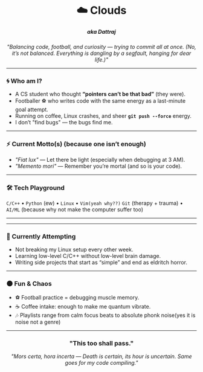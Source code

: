 <h1 align="center">☁️ Clouds</h1>
<h5 align ="center">aka Dattraj</h5>
<p align="center">
  <em>"Balancing code, football, and curiosity — trying to commit all at once.  
  (No, it’s not balanced. Everything is dangling by a segfault, hanging for dear life.)"</em>
</p>

---

### 🌀 Who am I?  
- A CS student who thought **“pointers can’t be that bad”** (they were).  
- Footballer ⚽ who writes code with the same energy as a last-minute goal attempt.  
- Running on coffee, Linux crashes, and sheer **`git push --force`** energy.  
- I don’t "find bugs" — the bugs find me.  

---

### ⚡ Current Motto(s) (because one isn’t enough)
- *"Fiat lux"* — Let there be light (especially when debugging at 3 AM).  
- *"Memento mori"* — Remember you’re mortal (and so is your code).  

---

### 🛠 Tech Playground
`C/C++`  • `Python` (ew) • `Linux` • `Vim(yeah why??)`
`Git` (therapy + trauma) • `AI/ML` (because why not make the computer suffer too)  

---


---

### 🎯 Currently Attempting
- Not breaking my Linux setup every other week.  
- Learning low-level C/C++ without low-level brain damage.  
- Writing side projects that start as “simple” and end as eldritch horror.  

---

### 🌑 Fun & Chaos
- ⚽ Football practice = debugging muscle memory.  
- ☕ Coffee intake: enough to make me quantum vibrate.  
- 🎶 Playlists range from calm focus beats to absolute phonk noise(yes it is noise not a genre)
  

---
<h3 align="center">"This too shall pass."</h3>
<p align="center">
   <em>"Mors certa, hora incerta — Death is certain, its hour is uncertain.  
  Same goes for my code compiling."</em> 
</p>
